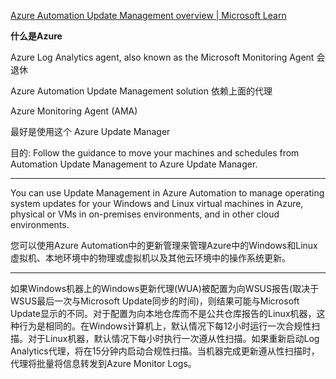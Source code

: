 [Azure Automation Update Management overview | Microsoft Learn](https://learn.microsoft.com/en-us/azure/automation/update-management/overview)

**什么是Azure**

Azure Log Analytics agent, also known as the Microsoft Monitoring Agent 会退休

Azure Automation Update Management solution 依赖上面的代理

Azure Monitoring Agent (AMA)

最好是使用这个 Azure Update Manager

目的:  Follow the guidance to move your machines and schedules from Automation Update Management to Azure Update Manager.

___
You can use Update Management in Azure Automation to manage operating system updates for your Windows and Linux virtual machines in Azure, physical or VMs in on-premises environments, and in other cloud environments. 

您可以使用Azure Automation中的更新管理来管理Azure中的Windows和Linux虚拟机、本地环境中的物理或虚拟机以及其他云环境中的操作系统更新。

___

如果Windows机器上的Windows更新代理(WUA)被配置为向WSUS报告(取决于WSUS最后一次与Microsoft Update同步的时间)，则结果可能与Microsoft Update显示的不同。对于配置为向本地仓库而不是公共仓库报告的Linux机器，这种行为是相同的。在Windows计算机上，默认情况下每12小时运行一次合规性扫描。对于Linux机器，默认情况下每小时执行一次遵从性扫描。如果重新启动Log Analytics代理，将在15分钟内启动合规性扫描。当机器完成更新遵从性扫描时，代理将批量将信息转发到Azure Monitor Logs。